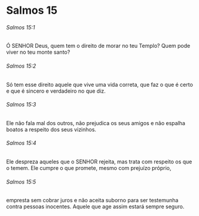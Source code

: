 # Salmos 15

###### Salmos 15:1

Ó SENHOR Deus, quem tem o direito de morar no teu Templo? Quem pode viver no teu monte santo?

###### Salmos 15:2

Só tem esse direito aquele que vive uma vida correta, que faz o que é certo e que é sincero e verdadeiro no que diz.

###### Salmos 15:3

Ele não fala mal dos outros, não prejudica os seus amigos e não espalha boatos a respeito dos seus vizinhos.

###### Salmos 15:4

Ele despreza aqueles que o SENHOR rejeita, mas trata com respeito os que o temem. Ele cumpre o que promete, mesmo com prejuízo próprio,

###### Salmos 15:5

empresta sem cobrar juros e não aceita suborno para ser testemunha contra pessoas inocentes. Aquele que age assim estará sempre seguro.


